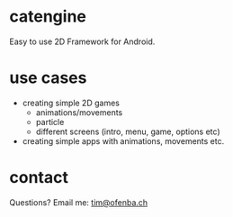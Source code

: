 # catengine
Easy to use 2D Framework for Android.

# use cases
- creating simple 2D games
  - animations/movements
  - particle
  - different screens (intro, menu, game, options etc)
- creating simple apps with animations, movements etc.

# contact
Questions? Email me: tim@ofenba.ch
